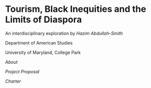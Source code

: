 # Tourism, Black Inequities and the Limits of Diaspora

An interdisciplinary exploration by *Hazim Abdullah-Smith*

Department of American Studies

University of Maryland, College Park



*About*

*Project Proposal*

*Charter*
